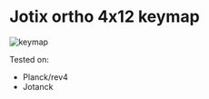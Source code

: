 # Jotix ortho 4x12 keymap

![keymap](https://i.imgur.com/ocZCRkN.png)

Tested on:

* Planck/rev4
* Jotanck
